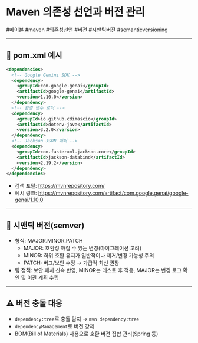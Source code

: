 # Maven 의존성 선언과 버전 관리

#메이븐 #maven #의존성선언 #버전 #시맨틱버전 #semanticversioning

---

## 📝 pom.xml 예시

```xml
<dependencies>
  <!-- Google Gemini SDK -->
  <dependency>
    <groupId>com.google.genai</groupId>
    <artifactId>google-genai</artifactId>
    <version>1.10.0</version>
  </dependency>
  <!-- 환경 변수 로더 -->
  <dependency>
    <groupId>io.github.cdimascio</groupId>
    <artifactId>dotenv-java</artifactId>
    <version>3.2.0</version>
  </dependency>
  <!-- Jackson JSON 매퍼 -->
  <dependency>
    <groupId>com.fasterxml.jackson.core</groupId>
    <artifactId>jackson-databind</artifactId>
    <version>2.19.2</version>
  </dependency>
</dependencies>
```

- 검색 포털: https://mvnrepository.com/
- 예시 링크: https://mvnrepository.com/artifact/com.google.genai/google-genai/1.10.0

---

## 🔢 시맨틱 버전(semver)

- 형식: MAJOR.MINOR.PATCH
  - MAJOR: 호환성 깨질 수 있는 변경(마이그레이션 고려)
  - MINOR: 하위 호환 유지가 일반적이나 제거/변경 가능성 주의
  - PATCH: 버그/보안 수정 → 가급적 최신 권장
- 팀 정책: 보안 패치 신속 반영, MINOR는 테스트 후 적용, MAJOR는 변경 로그 확인 및 이관 계획 수립

---

## ⚠️ 버전 충돌 대응

- `dependency:tree`로 충돌 탐지 → `mvn dependency:tree`
- `dependencyManagement`로 버전 강제
- BOM(Bill of Materials) 사용으로 호환 버전 집합 관리(Spring 등)
